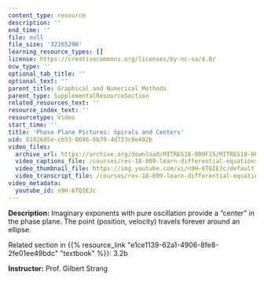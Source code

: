 ```yaml
---
content_type: resource
description: ''
end_time: ''
file: null
file_size: '32265290'
learning_resource_types: []
license: https://creativecommons.org/licenses/by-nc-sa/4.0/
ocw_type: ''
optional_tab_title: ''
optional_text: ''
parent_title: Graphical and Numerical Methods
parent_type: SupplementalResourceSection
related_resources_text: ''
resource_index_text: ''
resourcetype: Video
start_time: ''
title: 'Phase Plane Pictures: Spirals and Centers'
uid: 8102685e-cb53-0696-6b79-4d733c8e492b
video_files:
  archive_url: https://archive.org/download/MITRES18-009F15/MITRES18-009F15_3_2b_SpiralsCenters_300k.mp4
  video_captions_file: /courses/res-18-009-learn-differential-equations-up-close-with-gilbert-strang-and-cleve-moler-fall-2015/b1349edf649854059099db7bba728225_n9H-6TQIEJc.vtt
  video_thumbnail_file: https://img.youtube.com/vi/n9H-6TQIEJc/default.jpg
  video_transcript_file: /courses/res-18-009-learn-differential-equations-up-close-with-gilbert-strang-and-cleve-moler-fall-2015/cc06bb60573376a3c85e01eb53090ec2_n9H-6TQIEJc.pdf
video_metadata:
  youtube_id: n9H-6TQIEJc
---
```


**Description:** Imaginary exponents with pure oscillation provide a “center” in the phase plane. The point (position, velocity) travels forever around an ellipse.

Related section in {{% resource_link "e1ce1139-62a1-4906-8fe8-2fe01ee49bdc" "textbook" %}}: 3.2b

**Instructor:** Prof. Gilbert Strang

